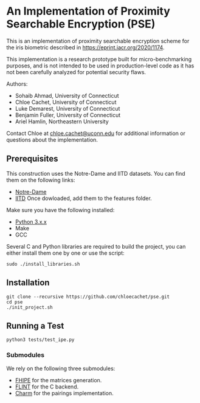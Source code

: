 # An Implementation of Proximity Searchable Encryption (PSE) #

This is an implementation of proximity searchable encryption scheme for the iris biometric
described in https://eprint.iacr.org/2020/1174.

This implementation is a research prototype built for micro-benchmarking 
purposes, and is not intended to be used in production-level code as it has not 
been carefully analyzed for potential security flaws.

Authors:
 * Sohaib Ahmad, University of Connecticut
 * Chloe Cachet, University of Connecticut
 * Luke Demarest, University of Connecticut
 * Benjamin Fuller, University of Connecticut
 * Ariel Hamlin, Northeastern University

Contact Chloe at chloe.cachet@uconn.edu for additional information or questions about the implementation.

## Prerequisites ##

This construction uses the Notre-Dame and IITD datasets. You can find them on the following links:
 * [Notre-Dame](https://cvrl.nd.edu/projects/data/#nd-iris-0405-data-set)
 * [IITD](https://www4.comp.polyu.edu.hk/~csajaykr/IITD/Database_Iris.htm)
Once dowloaded, add them to the features folder.

Make sure you have the following installed:
 * [Python 3.x.x](https://www.python.org/downloads/release/python-350/)
 * Make 
 * GCC

Several C and Python libraries are required to build the project, you can either install them one by one or use the script:

    sudo ./install_libraries.sh


## Installation ##

    git clone --recursive https://github.com/chloecachet/pse.git
    cd pse
    ./init_project.sh
	
## Running a Test ##

	python3 tests/test_ipe.py

### Submodules ###

We rely on the following three submodules:
 * [FHIPE](https://github.com/kevinlewi/fhipe) for the matrices generation.
 * [FLINT](http://flintlib.org/) for the C backend. 
 * [Charm](http://charm-crypto.com/) for the pairings implementation. 


